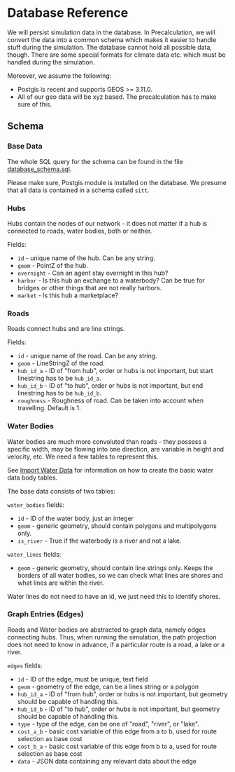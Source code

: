 # Database Reference

We will persist simulation data in the database. In Precalculation, we will convert the data into a common schema which
makes it easier to handle stuff during the simulation. The database cannot hold all possible data, though. There are
some special formats for climate data etc. which must be handled during the simulation.

Moreover, we assume the following:
* Postgis is recent and supports GEOS >= 3.11.0.
* All of our geo data will be xyz based. The precalculation has to make sure of this. 

## Schema

### Base Data

The whole SQL query for the schema can be found in the file [database_schema.sql](database_schema.sql).

Please make sure, Postgis module is installed on the database. We presume that all data is contained in a
schema called `sitt`.

### Hubs

Hubs contain the nodes of our network - it does not matter if a hub is connected to roads, water bodies, both or
neither.

Fields:
* `id` - unique name of the hub. Can be any string.
* `geom` - PointZ of the hub.
* `overnight` - Can an agent stay overnight in this hub?
* `harbor` - Is this hub an exchange to a waterbody? Can be true for bridges or other things that are not really harbors.
* `market` - Is this hub a marketplace?

### Roads

Roads connect hubs and are line strings.

Fields:
* `id` - unique name of the road. Can be any string.
* `geom` - LineStringZ of the road.
* `hub_id_a` - ID of "from hub", order or hubs is not important, but start linestring has to be `hub_id_a`.
* `hub_id_b` - ID of "to hub", order or hubs is not important, but end linestring has to be `hub_id_b`.
* `roughness` -  Roughness of road. Can be taken into account when travelling. Default is 1.

### Water Bodies

Water bodies are much more convoluted than roads - they possess a specific width, may be flowing into one direction,
are variable in height and velocity, etc. We need a few tables to represent this.

See [Import Water Data](../precalculation_old/import_water_data.md) for information on how to create the basic water data
body tables.

The base data consists of two tables:

`water_bodies` fields:
* `id` - ID of the water body, just an integer
* `geom` - generic geometry, should contain polygons and multipolygons only.
* `is_river` - True if the waterbody is a river and not a lake.

`water_lines` fields:
* `geom` - generic geometry, should contain line strings only. Keeps the borders of all water bodies, so we can check
  what lines are shores and what lines are within the river.

Water lines do not need to have an id, we just need this to identify shores.

### Graph Entries (Edges)

Roads and Water bodies are abstracted to graph data, namely edges connecting hubs. Thus, when running the simulation,
the path projection does not need to know in advance, if a particular route is a road, a lake or a river.

`edges` fields:
* `id` - ID of the edge, must be unique, text field
* `geom` - geometry of the edge, can be a lines string or a polygon
* `hub_id_a` - ID of "from hub", order or hubs is not important, but geometry should be capable of handling this.
* `hub_id_b` - ID of "to hub", order or hubs is not important, but geometry should be capable of handling this.
* `type` - type of the edge, can be one of "road", "river", or "lake".
* `cost_a_b` - basic cost variable of this edge from a to b, used for route selection as base cost
* `cost_b_a` - basic cost variable of this edge from b to a, used for route selection as base cost
* `data` - JSON data containing any relevant data about the edge

